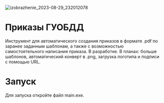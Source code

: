 ![izobrazhenie_2023-08-29_232012078](https://github.com/guobdd-03/GUOBDD-prikaz/assets/64957836/b802bc6c-6917-4f2e-9d60-07d2a47de265)
# Приказы ГУОБДД
Инструмент для автоматического создания приказов в формате .pdf по заранее заданным шаблонам, а также с возможностью самостоятельного написания приказа. В разработке. В планах: больше шаблонов, автоматический конверт в .png, загрузка логотипа и подписи с помощью URL.
# Запуск
Для запуска откройте файл main.exe.
